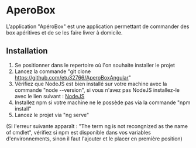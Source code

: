 # AperoBox
L’application "ApéroBox" est une application permettant de commander des box apéritives et de se les faire livrer à domicile.

## Installation
1. Se positionner dans le repertoire où l'on souhaite installer le projet
2. Lancez la commande "git clone https://github.com/etu32766/AperoBoxAngular"
3. Vérifiez que NodeJS est bien installé sur votre machine avec la commande "node --version", si vous n'avez pas NodeJS installez-le avec le lien suivant : [NodeJS](https://nodejs.org "NodeJS Home Page")
4. Installez npm si votre machine ne le possède pas via la commande "npm install"
5. Lancez le projet via "ng serve"

(Si l'erreur suivante apparaît : "The term ng is not recongnized as the name of cmdlet", vérifiez si npm est disponible dans vos variables d'environnements, sinon il faut l'ajouter et le placer en première position)